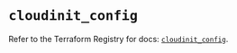 # `cloudinit_config`

Refer to the Terraform Registry for docs: [`cloudinit_config`](https://registry.terraform.io/providers/hashicorp/cloudinit/2.3.7/docs/resources/config).
